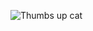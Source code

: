 ![Thumbs up cat](https://user-images.githubusercontent.com/60796928/132424434-4c20945c-d147-4938-842f-c92a5d1fdea4.jpg)
